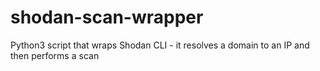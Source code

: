 # shodan-scan-wrapper
Python3 script that wraps Shodan CLI - it resolves a domain to an IP and then performs a scan
